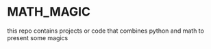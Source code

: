 # MATH_MAGIC
this repo contains projects or code that combines python and math to present some magics
